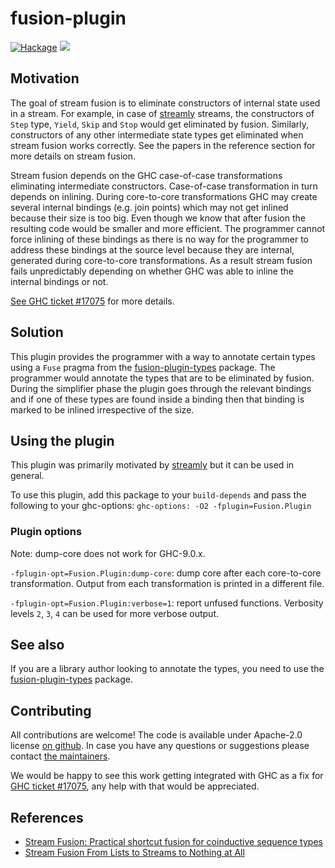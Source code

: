 # fusion-plugin

[![Hackage](https://img.shields.io/hackage/v/fusion-plugin.svg?style=flat)](https://hackage.haskell.org/package/fusion-plugin)
![](https://github.com/composewell/fusion-plugin/workflows/Haskell%20CI/badge.svg)


## Motivation

The goal of stream fusion is to eliminate constructors of
internal state used in a stream. For example, in case of
[streamly](https://github.com/composewell/streamly) streams, the
constructors of `Step` type, `Yield`, `Skip` and `Stop` would get
eliminated by fusion.  Similarly, constructors of any other intermediate
state types get eliminated when stream fusion works correctly. See the papers
in the reference section for more details on stream fusion.

Stream fusion depends on the GHC case-of-case transformations
eliminating intermediate constructors.  Case-of-case transformation in
turn depends on inlining. During core-to-core transformations GHC may
create several internal bindings (e.g. join points) which may not get
inlined because their size is too big. Even though we know that after
fusion the resulting code would be smaller and more efficient. The
programmer cannot force inlining of these bindings as there is no way
for the programmer to address these bindings at the source level because
they are internal, generated during core-to-core transformations. As a result
stream fusion fails unpredictably depending on whether GHC was able to inline
the internal bindings or not.

[See GHC ticket #17075](https://gitlab.haskell.org/ghc/ghc/issues/17075) for
more details.

## Solution

This plugin provides the programmer with a way to annotate certain
types using a `Fuse` pragma from the
[fusion-plugin-types](https://hackage.haskell.org/package/fusion-plugin-types)
package. The programmer would annotate the types that are to be
eliminated by fusion. During the simplifier phase the plugin goes
through the relevant bindings and if one of these types are found
inside a binding then that binding is marked to be inlined
irrespective of the size.

## Using the plugin

This plugin was primarily motivated by
[streamly](https://github.com/composewell/streamly) but it can be used in
general.

To use this plugin, add this package to your `build-depends`
and pass the following to your ghc-options:
`ghc-options: -O2 -fplugin=Fusion.Plugin`

### Plugin options

Note: dump-core does not work for GHC-9.0.x.

`-fplugin-opt=Fusion.Plugin:dump-core`: dump core after each
core-to-core transformation. Output from each transformation is printed
in a different file.

`-fplugin-opt=Fusion.Plugin:verbose=1`: report unfused functions. Verbosity
levels `2`, `3`, `4` can be used for more verbose output.

## See also

If you are a library author looking to annotate the types, you need to
use the
[fusion-plugin-types](https://hackage.haskell.org/package/fusion-plugin-types)
package.

## Contributing

All contributions are welcome!  The code is available under Apache-2.0
license [on github](https://github.com/composewell/fusion-plugin).  In
case you have any questions or suggestions please contact [the
maintainers](mailto:streamly@composewell.com).

We would be happy to see this work getting integrated with GHC as a fix for
[GHC ticket #17075](https://gitlab.haskell.org/ghc/ghc/issues/17075), any help
with that would be appreciated.

## References

* [Stream Fusion: Practical shortcut fusion for coinductive sequence types](https://ora.ox.ac.uk/objects/uuid:b4971f57-2b94-4fdf-a5c0-98d6935a44da)
* [Stream Fusion From Lists to Streams to Nothing at All](http://fun.cs.tufts.edu/stream-fusion.pdf)
